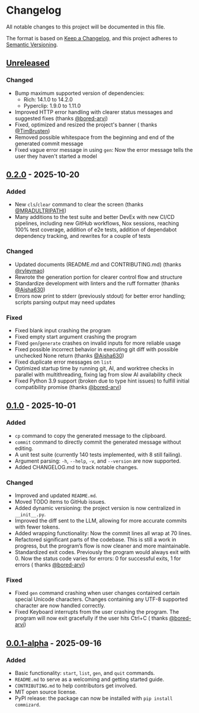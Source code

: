 # Changelog

All notable changes to this project will be documented in this file.

The format is based on [Keep a Changelog](https://keepachangelog.com/en/1.1.0/),
and this project adheres
to [Semantic Versioning](https://semver.org/spec/v2.0.0.html).

## [Unreleased]

### Changed

- Bump maximum supported version of dependencies:
    - Rich: 14.1.0 to 14.2.0
    - Pyperclip: 1.9.0 to 1.11.0
- Improved HTTP error handling with clearer status messages and suggested
  fixes (thanks [@bored-arvi](https://github.com/bored-arvi))
- Fixed, optimized and resized the project's banner (
  thanks [@TimBrusten](https://github.com/TimBrusten))
- Removed possible whitespace from the beginning and end of the generated commit
  message
- Fixed vague error message in using `gen`: Now the error message tells the user
  they haven't started a model

## [0.2.0] - 2025-10-20

### Added

- New `cls`/`clear` command to clear the screen (thanks
  [@MRADULTRIPATHI](https://github.com/MRADULTRIPATHI))
- Many additions to the test suite and better DevEx with new CI/CD pipelines,
  including new GitHub workflows, Nox sessions, reaching 100% test coverage,
  addition of e2e tests, addition of dependabot dependency tracking, and
  rewrites for a couple of tests

### Changed

- Updated documents (README.md and CONTRIBUTING.md) (thanks
  [@ryleymao](https://github.com/ryleymao))
- Rewrote the generation portion for clearer control flow and structure
- Standardize development with linters and the ruff formatter (thanks
  [@Aisha630](https://github.com/Aisha630))
- Errors now print to stderr (previously stdout) for better error handling;
  scripts parsing output may need updates

### Fixed

- Fixed blank input crashing the program
- Fixed empty start argument crashing the program
- Fixed `gen`/`generate` crashes on invalid inputs for more reliable usage
- Fixed possible incorrect behavior in executing git diff with possible
  unchecked None return (thanks [@Aisha630](https://github.com/Aisha630))
- Fixed duplicate error messages on `list`
- Optimized startup time by running git, AI, and worktree checks in parallel
  with multithreading, fixing lag from slow AI availability check
- Fixed Python 3.9 support (broken due to type hint issues) to fulfill initial
  compatibility promise (thanks [@bored-arvi](https://github.com/bored-arvi))

## [0.1.0] - 2025-10-01

### Added

- `cp` command to copy the generated message to the clipboard.
- `commit` command to directly commit the generated message without editing.
- A unit test suite (currently 140 tests implemented, with 8 still failing).
- Argument parsing: `-h`, `--help`, `-v`, and `--version` are now supported.
- Added CHANGELOG.md to track notable changes.

### Changed

- Improved and updated `README.md`.
- Moved TODO items to GitHub issues.
- Added dynamic versioning: the project version is now centralized in
  `__init__.py`.
- Improved the diff sent to the LLM, allowing for more accurate commits with
  fewer tokens.
- Added wrapping functionality: Now the commit lines all wrap at 70 lines.
- Refactored significant parts of the codebase. This is still a work in
  progress, but the program’s flow is now cleaner and more maintainable.
- Standardized exit codes. Previously the program would always exit with 0. Now
  the status code varies for errors: 0 for successful exits, 1 for errors (
  thanks [@bored-arvi](https://github.com/bored-arvi))

### Fixed

- Fixed `gen` command crashing when user changes contained certain special
  Unicode characters. Changes containing any UTF-8 supported character are now
  handled correctly.
- Fixed Keyboard interrupts from the user crashing the program. The program will
  now exit gracefully if the user hits Ctrl+C (
  thanks [@bored-arvi](https://github.com/bored-arvi))

## [0.0.1-alpha] - 2025-09-16

### Added

- Basic functionality: `start`, `list`, `gen`, and `quit` commands.
- `README.md` to serve as a welcoming and getting started guide.
- `CONTRIBUTING.md` to help contributors get involved.
- MIT open source license.
- PyPI release: the package can now be installed with `pip install commizard`.

[Unreleased]: https://github.com/Chungzter/CommiZard/compare/v0.2.0...master

[0.2.0]: https://github.com/Chungzter/CommiZard/compare/v0.1.0...v0.2.0

[0.1.0]: https://github.com/Chungzter/CommiZard/compare/v0.0.1a0...v0.1.0

[0.0.1-alpha]: https://github.com/Chungzter/CommiZard/releases/tag/v0.0.1a0
